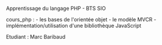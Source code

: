 Apprentissage du langage PHP - BTS SIO

cours_php :
			- les bases de l'orientée objet 
			- le modèle MVCR
			- implémentation/utilisation d'une bibliothèque JavaScript


Etudiant : Marc Baribaud